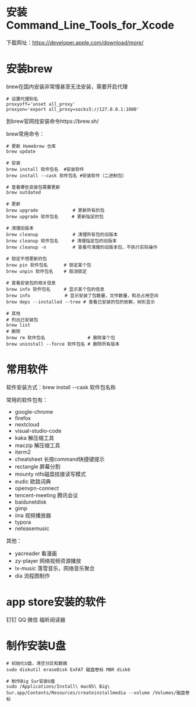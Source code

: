 # 安装Command_Line_Tools_for_Xcode

下载网址：https://developer.apple.com/download/more/

# 安装brew

brew在国内安装非常慢甚至无法安装，需要开启代理

```shell
# 设置代理别名
proxyoff='unset all_proxy'
proxyon='export all_proxy=socks5://127.0.0.1:1080'
```

到brew官网找安装命令https://brew.sh/

brew常用命令：

```shell
# 更新 Homebrew 仓库
brew update

# 安装
brew install 软件包名  #安装软件
brew install --cask 软件包名 #安装软件（二进制包）

# 查看哪些安装包需要更新
brew outdated

# 更新
brew upgrade             # 更新所有的包
brew upgrade 软件包名     # 更新指定的包

# 清理旧版本
brew cleanup             # 清理所有包的旧版本
brew cleanup 软件包名     # 清理指定包的旧版本
brew cleanup -n          # 查看可清理的旧版本包，不执行实际操作

# 锁定不想更新的包
brew pin 软件包名      # 锁定某个包
brew unpin 软件包名    # 取消锁定

# 查看安装包的相关信息
brew info 软件包名     # 显示某个包的信息
brew info             # 显示安装了包数量，文件数量，和总占用空间
brew deps --installed --tree # 查看已安装的包的依赖，树形显示

# 其他
# 列出已安装包
brew list
# 删除
brew rm 软件包名                # 删除某个包
brew uninstall --force 软件包名 # 删除所有版本

```

# 常用软件

软件安装方式：brew install --cask 软件包名称

常用的软件包有：

* google-chrome
* firefox
* nextcloud
* visual-studio-code
* kaka 解压缩工具
* maczip 解压缩工具
* iterm2
* cheatsheet 长按command快捷键提示
* rectangle 屏幕分割
* mounty ntfs磁盘挂接读写模式
* eudic 欧路词典
* openvpn-connect
* tencent-meeting 腾讯会议
* baidunetdisk
* gimp
* iina 视频播放器
* typora
* neteasemusic

其他：

* yacreader 看漫画
* zy-player 网络视频资源播放
* lx-music 落雪音乐，网络音乐聚合
* dia 流程图制作

# app store安装的软件

钉钉 QQ 微信 福昕阅读器

# 制作安装U盘

```shell
# 初始化U盘，清空分区和数据
sudo diskutil eraseDisk ExFAT 磁盘卷标 MBR disk6

# 制作Big Sur安装U盘
sudo /Applications/Install\ macOS\ Big\ Sur.app/Contents/Resources/createinstallmedia --volume /Volumes/磁盘卷标

```
